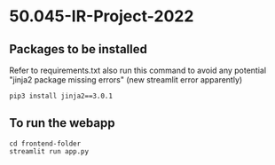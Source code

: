 # 50.045-IR-Project-2022

## Packages to be installed
Refer to requirements.txt
also run this command to avoid any potential "jinja2 package missing errors" (new streamlit error apparently)
```
pip3 install jinja2==3.0.1
```

## To run the webapp

```
cd frontend-folder
streamlit run app.py
```
